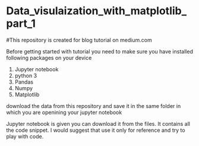 # Data_visulaization_with_matplotlib_part_1
#This repository is created for blog tutorial on medium.com

Before getting started with tutorial you need to make sure you have installed following packages on your device
1. Jupyter notebook
2. python 3
3. Pandas 
4. Numpy
5. Matplotlib

download the data from this repository and save it in the same folder in which you are openining your jupyter notebook
 
 Jupyter notebook is given you can download it from the files. It contains all the code snippet. I would suggest that use it only for reference and try to play with code.
